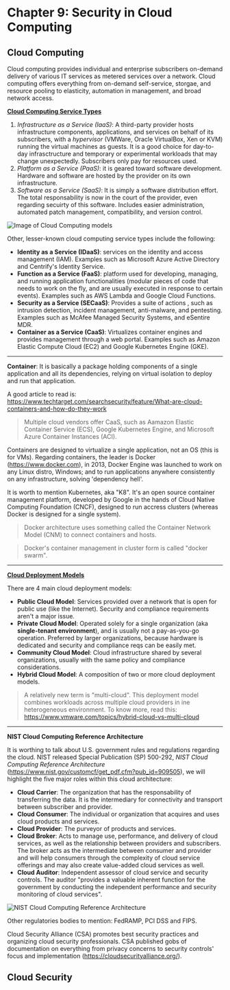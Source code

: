 # Chapter 9: Security in Cloud Computing

## Cloud Computing

Cloud computing provides individual and enterprise subscribers on-demand delivery of various IT services as metered services over a network. Cloud computing offers everything from on-demand self-service, storgae, and resource pooling to elasticity, automation in management, and broad network access.

<u>**Cloud Computing Service Types**</u>

1. *Infrastructure as a Service (IaaS)*: A third-party provider hosts infrastructure components, applications, and services on behalf of its subscribers, with a *hypervisor* (VMWare, Oracle VirtualBox, Xen or KVM) running the virtual machines as guests. It is a good choice for day-to-day infrasctructure and temporary or experimental workloads that may change unexpectedly. Subscribers only pay for resources used.
2. *Platform as a Service (PaaS)*: it is geared toward software development. Hardware and software are hosted by the provider on its own infrastructure.
3. *Software as a Service (SaaS)*: It is simply a software distribution effort. The total responsability is now in the court of the provider, even regarding secuirty of this software. Includes easier administration, automated patch management, compatibility, and version control.

![Image of Cloud Computing models](https://miro.medium.com/v2/resize:fit:1400/1*ymeDRVo9Wuf9qCmRebC-Ew.png)

Other, lesser-known cloud computing service types include the following:

- **Identity as a Service (IDaaS)**: services on the identity and access management (IAM). Examples such as Microsoft Azure Active Directory and Centrify's Identity Service.
- **Function as a Service (FaaS)**: platform used for developing, managing, and running application functionalities (modular pieces of code that needs to work on the fly, and are usually executed in response to certain events). Examples such as AWS Lambda and Google Cloud Functions.
- **Security as a Service (SECaaS)**: Provides a suite of actions , such as intrusion detection, incident management, anti-malware, and pentesting. Examples such as McAfee Managed Security Systems, and eSentire MDR.
- **Container as a Service (CaaS)**: Virtualizes container engines and provides management through a web portal. Examples such as Amazon Elastic Compute Cloud (EC2) and Google Kubernetes Engine (GKE).

---

**Container**: It is basically a package holding components of a single application and all its dependencies, relying on virtual isolation to deploy and run that application. 

A good article to read is: https://www.techtarget.com/searchsecurity/feature/What-are-cloud-containers-and-how-do-they-work

> Multiple cloud vendors offer CaaS, such as Aamazon Elastic Container Service (ECS), Google Kubernetes Engine, and Microsoft Azure Container Instances (ACI). 

Containers are designed to virtualize a single application, not an OS (this is for VMs). Regarding containers, the leader is Docker (https://www.docker.com), in 2013, Docker Engine was launched to work on any Linux distro, Windows; and to run applications anywhere consistently on any infrastructure, solving 'dependency hell'.

It is worth to mention Kubernetes, aka "K8". It's an open source container management platform, developed by Google in the hands of Cloud Native Computing Foundation (CNCF), designed to run accress clusters (whereas Docker is designed for a single system). 

> Docker architecture uses something called the Container Network Model (CNM) to connect containers and hosts.

> Docker's container management in cluster form is called "docker swarm".

---

<u>**Cloud Deployment Models**</u>

There are 4 main cloud deployment models:

- **Public Cloud Model**: Services provided over a network that is open for public use (like the Internet). Security and compliance requirements aren't a major issue.
- **Private Cloud Model**: Operated solely for a single organization (aka **single-tenant environment**), and is usually not a pay-as-you-go operation. Preferred by larger organizations, because hardware is dedicated and security and compliance reqs can be easily met.
- **Community Cloud Model**: Cloud infrastructure shared by several organizations, usually with the same policy and compliance considerations. 
- **Hybrid Cloud Model**: A composition of two or more cloud deployment models.

> A relatively new term is "multi-cloud". This deployment model combines workloads across multiple cloud providers in ine heterogeneous environment. To know more, read this: https://www.vmware.com/topics/hybrid-cloud-vs-multi-cloud

---

**NIST Cloud Computing Reference Architecture**

It is worthing to talk about U.S. government rules and regulations regarding the cloud. NIST released Special Publication (SP) 500-292, *NIST Cloud Computing Reference Architecture* (https://www.nist.gov/customcf/get_pdf.cfm?pub_id=909505), we will highlight the five major roles within this cloud architecture:
- **Cloud Carrier**: The organization that has the responsability of transferring the data. It is the intermediary for connectivity and transport between subscriber and provider.
- **Cloud Consumer**: The individual or organization that acquires and uses cloud products and services.
- **Cloud Provider**: The purveyor of products and services.
- **Cloud Broker**: Acts to manage use, performance, and delivery of cloud services, as well as the relationship between providers and subscribers. The broker acts as the intermediate between consumer and provider and will help consumers through the complexity of cloud service offerings and may also create value-added cloud services as well.
- **Cloud Auditor**: Independent assessor of cloud service and security controls. The auditor "provides a valuable inherent function for the government by conducting the independent performance and security monitoring of cloud services".

![NIST Cloud Computing Reference Architecture](https://cloudgal42.com/wp-content/uploads/2021/05/nistccra.png)

Other regulatories bodies to mention: FedRAMP, PCI DSS and FIPS. 

Cloud Security Alliance (CSA) promotes best security practices and organizing cloud security professionals. CSA published gobs of documentation  on everything from privacy concerns to security controls' focus and implementation (https://cloudsecurityalliance.org/).

## Cloud Security





